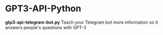 # GPT3-API-Python

**gtp3-api-telegram-bot.py**
Teach your Telegram bot more information so it answers people's questions with GPT-3
